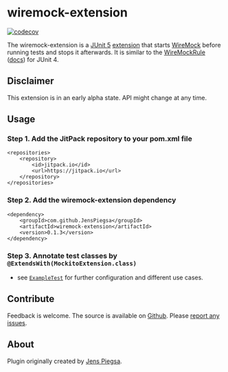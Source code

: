 # wiremock-extension

[![codecov](https://codecov.io/gh/JensPiegsa/wiremock-extension/branch/master/graph/badge.svg)](https://codecov.io/gh/JensPiegsa/wiremock-extension)

The wiremock-extension is a [JUnit 5](https://junit.org/junit5/) [extension](https://junit.org/junit5/docs/current/user-guide/#extensions) that starts [WireMock](http://wiremock.org/) before running tests and stops it afterwards. It is similar to the [WireMockRule](https://github.com/tomakehurst/wiremock/blob/master/src/main/java/com/github/tomakehurst/wiremock/junit/WireMockRule.java) ([docs](http://wiremock.org/docs/junit-rule/)) for JUnit 4.

## Disclaimer

This extension is in an early alpha state. API might change at any time.

## Usage

### Step 1. Add the JitPack repository to your **pom.xml** file

    <repositories>
        <repository>
            <id>jitpack.io</id>
            <url>https://jitpack.io</url>
        </repository>
    </repositories>

### Step 2. Add the wiremock-extension dependency

    <dependency>
        <groupId>com.github.JensPiegsa</groupId>
        <artifactId>wiremock-extension</artifactId>
        <version>0.1.3</version>
    </dependency>

### Step 3. Annotate test classes by `@ExtendsWith(MockitoExtension.class)`

* see [`ExampleTest`](https://github.com/JensPiegsa/wiremock-extension/blob/master/src/test/java/com/github/jenspiegsa/mockitoextension/ExampleTest.java) for further configuration and different use cases.

## Contribute

Feedback is welcome. The source is available on [Github](https://github.com/JensPiegsa/wiremock-extension/). Please [report any issues](https://github.com/JensPiegsa/wiremock-extension/issues).

## About

Plugin originally created by [Jens Piegsa](https://github.com/JensPiegsa).
